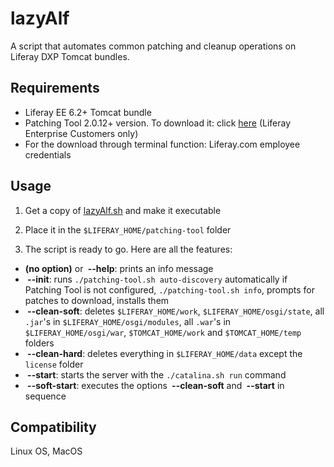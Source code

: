 # lazyAlf

A script that automates common patching and cleanup operations on Liferay DXP Tomcat bundles.

## Requirements
- Liferay EE 6.2+ Tomcat bundle
- Patching Tool 2.0.12+ version. To download it: click [here](https://customer.liferay.com/downloads?p_p_id=com_liferay_osb_customer_downloads_display_web_DownloadsDisplayPortlet&_com_liferay_osb_customer_downloads_display_web_DownloadsDisplayPortlet_productAssetCategoryId=118191019&_com_liferay_osb_customer_downloads_display_web_DownloadsDisplayPortlet_fileTypeAssetCategoryId=118191066) (Liferay Enterprise Customers only)
- For the download through terminal function: Liferay.com employee credentials

## Usage
1) Get a copy of [lazyAlf.sh](https://github.com/alffox/lazy-alf/raw/master/lazyAlf.sh) and make it executable

2) Place it in the `$LIFERAY_HOME/patching-tool` folder

3) The script is ready to go. Here are all the features:

* **(no option)** or **&nbsp;--help**: prints an info message
* **&nbsp;--init**: runs `./patching-tool.sh auto-discovery` automatically if Patching Tool is not configured, `./patching-tool.sh info`, prompts for patches to download, installs them
* **&nbsp;--clean-soft**: deletes `$LIFERAY_HOME/work`, `$LIFERAY_HOME/osgi/state`, all `.jar`'s in `$LIFERAY_HOME/osgi/modules`, all `.war`'s in `$LIFERAY_HOME/osgi/war`, `$TOMCAT_HOME/work` and `$TOMCAT_HOME/temp` folders 
* **&nbsp;--clean-hard**: deletes everything in `$LIFERAY_HOME/data` except the `license` folder
* **&nbsp;--start**: starts the server with the `./catalina.sh run` command
* **&nbsp;--soft-start**: executes the options **&nbsp;--clean-soft** and **&nbsp;--start** in sequence

## Compatibility
Linux OS, MacOS
